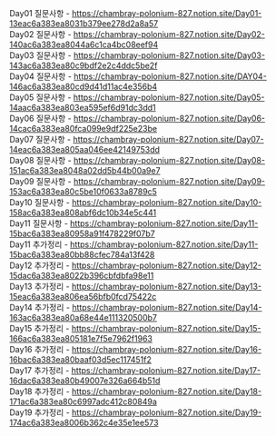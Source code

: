 Day01 질문사항 - https://chambray-polonium-827.notion.site/Day01-13eac6a383ea8031b379ee278d2a8a57 <br>
Day02 질문사항 - https://chambray-polonium-827.notion.site/Day02-140ac6a383ea8044a6c1ca4bc08eef94 <br>
Day03 질문사항 - https://chambray-polonium-827.notion.site/Day03-143ac6a383ea80c9bdf2e2c4ddc5be2f <br>
Day04 질문사항 - https://chambray-polonium-827.notion.site/DAY04-146ac6a383ea80cd9d41d11ac4e356b4 <br>
Day05 질문사항 - https://chambray-polonium-827.notion.site/Day05-14aac6a383ea803ea595ef6d91dc3dd1 <br>
Day06 질문사항 - https://chambray-polonium-827.notion.site/Day06-14cac6a383ea80fca099e9df225e23be <br>
Day07 질문사항 - https://chambray-polonium-827.notion.site/Day07-14eac6a383ea805aa046ee42149753dd <br>
Day08 질문사항 - https://chambray-polonium-827.notion.site/Day08-151ac6a383ea8048a02dd5b44b00a9e7 <br>
Day09 질문사항 - https://chambray-polonium-827.notion.site/Day09-153ac6a383ea80c5be10f0633a8789c5 <br>
Day10 질문사항 - https://chambray-polonium-827.notion.site/Day10-158ac6a383ea808abf6dc10b34e5c441 <br>
Day11 질문사항 - https://chambray-polonium-827.notion.site/Day11-15bac6a383ea80958a91f478229f07b7 <br>
Day11 추가정리 - https://chambray-polonium-827.notion.site/Day11-15bac6a383ea80bb88cfec784a13f428 <br>
Day12 추가정리 - https://chambray-polonium-827.notion.site/Day12-15dac6a383ea8022b396cbfdbfa98e11 <br>
Day13 추가정리 - https://chambray-polonium-827.notion.site/Day13-15eac6a383ea806ea56bfb0fcd75422c <br>
Day14 추가정리 - https://chambray-polonium-827.notion.site/Day14-163ac6a383ea80a68e44e111320500b7 <br>
Day15 추가정리 - https://chambray-polonium-827.notion.site/Day15-166ac6a383ea805181e7f5e7962f1963 <br>
Day16 추가정리 - https://chambray-polonium-827.notion.site/Day16-16bac6a383ea80baaf03d5ec117451f2 <br>
Day17 추가정리 - https://chambray-polonium-827.notion.site/Day17-16dac6a383ea80b49007e326a664b51d <br>
Day18 추가정리 - https://chambray-polonium-827.notion.site/Day18-171ac6a383ea80c6997adc412c80849a <br>
Day19 추가정리 - https://chambray-polonium-827.notion.site/Day19-174ac6a383ea8006b362c4e35e1ee573 <br>